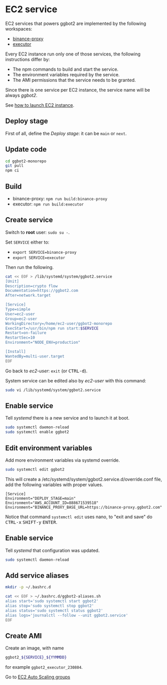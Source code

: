 # EC2 service

EC2 services that powers ggbot2 are implemented by the following workspaces:

-   [binance-proxy](../binance-proxy/)
-   [executor](../executor/)

Every EC2 instance run only one of those services, the following instructions differ by:

-   The npm commands to build and start the service.
-   The environment variables required by the service.
-   The AMI permissions that the service needs to be granted.

Since there is one service per EC2 instance, the service name will be always _ggbot2_.

See [how to launch EC2 instance](./ec2-launch-instance.md).

## Deploy stage

First of all, define the _Deploy stage_: it can be `main` or `next`.

## Update code

```sh
cd ggbot2-monorepo
git pull
npm ci
```

## Build

-   binance-proxy: `npm run build:binance-proxy`
-   executor: `npm run build:executor`

## Create service

Switch to **root** user: `sudo su -`.

Set `SERVICE` either to:

-   `export SERVICE=binance-proxy`
-   `export SERVICE=executor`

Then run the following.

```sh
cat << EOF > /lib/systemd/system/ggbot2.service
[Unit]
Description=crypto flow
Documentation=https://ggbot2.com
After=network.target

[Service]
Type=simple
User=ec2-user
Group=ec2-user
WorkingDirectory=/home/ec2-user/ggbot2-monorepo
ExecStart=/usr/bin/npm run start:$SERVICE
Restart=on-failure
RestartSec=10
Environment="NODE_ENV=production"

[Install]
WantedBy=multi-user.target
EOF
```

Go back to _ec2-user_: `exit` (or <kbd>CTRL-d</kbd>).

System service can be edited also by _ec2-user_ with this command:

```sh
sudo vi /lib/systemd/system/ggbot2.service
```

## Enable service

Tell _systemd_ there is a new service and to launch it at boot.

```sh
sudo systemctl daemon-reload
sudo systemctl enable ggbot2
```

## Edit environment variables

Add more environment variables via systemd override.

```sh
sudo systemctl edit ggbot2
```

This will create a /etc/systemd/system/ggbot2.service.d/override.conf file, add the following variables with proper values.

```
[Service]
Environment="DEPLOY_STAGE=main"
Environment="AWS_ACCOUNT_ID=888671539518"
Environment="BINANCE_PROXY_BASE_URL=https://binance-proxy.ggbot2.com"
```

Notice that command `systemctl edit` uses nano, to "exit and save" do <kbd>CTRL-x</kbd> <kbd>SHIFT-y</kbd> <kbd>ENTER</kbd>.

## Enable service

Tell _systemd_ that configuration was updated.

```sh
sudo systemctl daemon-reload
```

## Add service aliases

```sh
mkdir -p ~/.bashrc.d

cat << EOF > ~/.bashrc.d/ggbot2-aliases.sh
alias start='sudo systemctl start ggbot2'
alias stop='sudo systemctl stop ggbot2'
alias status='sudo systemctl status ggbot2'
alias logs='journalctl --follow --unit ggbot2.service'
EOF
```

## Create AMI

Create an image, with name

```sh
ggbot2_${SERVICE}_${YYMMDD}
```

for example `ggbot2_executor_230804`.

Go to [EC2 Auto Scaling groups](./ec2-auto-scaling-groups.md)
